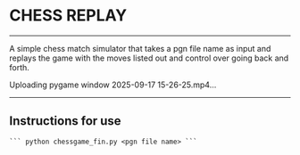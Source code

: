 # CHESS REPLAY
---
A simple chess match simulator that takes a pgn file name as input and replays the game with the moves listed out and control over going back and forth.



Uploading pygame window 2025-09-17 15-26-25.mp4…


---
## Instructions for use
``` git clone 
``` python chessgame_fin.py <pgn file name> ```
